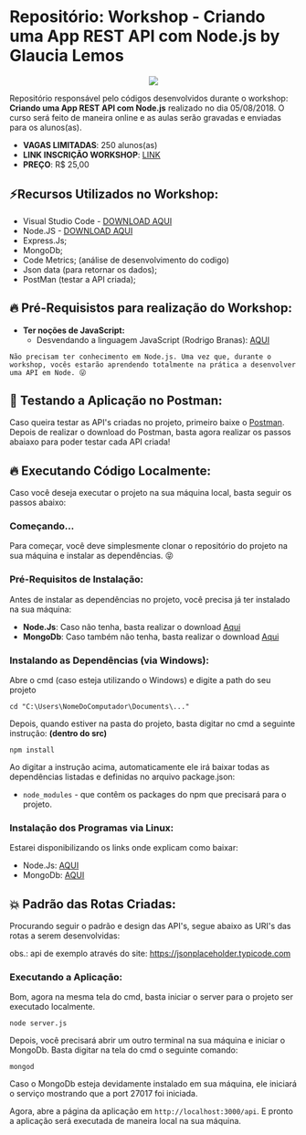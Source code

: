 # Repositório: Workshop - Criando uma App REST API com Node.js by Glaucia Lemos

<p align="center">
  <img src="https://i.imgsafe.org/8d/8dbb5a2b91.jpeg"/>  
</p>

Repositório responsável pelo códigos desenvolvidos durante o workshop: **Criando uma App REST API com Node.js** realizado no dia 05/08/2018.
O curso será feito de maneira online e as aulas serão gravadas e enviadas para os alunos(as).

- **VAGAS LIMITADAS**: 250 alunos(as)
- **LINK INSCRIÇÃO WORKSHOP**: [LINK](https://www.sympla.com.br/criando-uma-app-rest-api-com-nodejs__322154)
- **PREÇO**: R$ 25,00


## ⚡️Recursos Utilizados no Workshop:

- Visual Studio Code - [DOWNLOAD AQUI](https://code.visualstudio.com/)
- Node.JS - [DOWNLOAD AQUI](https://nodejs.org/en/) 
- Express.Js;
- MongoDb;
- Code Metrics; (análise de desenvolvimento do codigo)
- Json data (para retornar os dados);
- PostMan (testar a API criada);

## :fire: Pré-Requisistos para realização do Workshop:

* **Ter noções de JavaScript:**
    - Desvendando a linguagem JavaScript (Rodrigo Branas): [AQUI](https://www.youtube.com/playlist?list=PLQCmSnNFVYnT1-oeDOSBnt164802rkegc)

```
Não precisam ter conhecimento em Node.js. Uma vez que, durante o workshop, vocês estarão aprendendo totalmente na prática a desenvolver uma API em Node. 😜
```


## :rocket: Testando a Aplicação no Postman: 

Caso queira testar as API's criadas no projeto, primeiro baixe o [Postman](https://chrome.google.com/webstore/detail/postman/fhbjgbiflinjbdggehcddcbncdddomop).
Depois de realizar o download do Postman, basta agora realizar os passos abaiaxo para 
poder testar cada API criada!

## 🔥 Executando Código Localmente:

Caso você deseja executar o projeto na sua máquina local, basta seguir os passos abaixo:

### Começando...

Para começar, você deve simplesmente clonar o repositório do projeto na sua máquina e instalar as dependências. 😝

### Pré-Requisitos de Instalação:

Antes de instalar as dependências no projeto, você precisa já ter instalado na sua máquina:

* **Node.Js**: Caso não tenha, basta realizar o download [Aqui](https://nodejs.org/en/)
* **MongoDb**: Caso também não tenha, basta realizar o download [Aqui](https://www.mongodb.com/download-center#community)


### Instalando as Dependências (via Windows):

Abre o cmd (caso esteja utilizando o Windows) e digite a path do seu projeto

```
cd "C:\Users\NomeDoComputador\Documents\..."
```

Depois, quando estiver na pasta do projeto, basta digitar no cmd a seguinte instrução: **(dentro do src)**

```
npm install
```

Ao digitar a instrução acima, automaticamente ele irá baixar todas as dependências listadas e definidas no arquivo package.json:

* `node_modules` - que contêm os packages do npm que precisará para o projeto.

### Instalação dos Programas via Linux:

Estarei disponibilizando os links onde explicam como baixar:

- Node.Js: [AQUI](https://nodejs.org/en/download/package-manager/)
- MongoDb: [AQUI](https://docs.mongodb.com/v3.0/administration/install-on-linux/)

## 💥 Padrão das Rotas Criadas: 

Procurando seguir o padrão e design das API's, segue abaixo as URI's das rotas a serem desenvolvidas:

obs.: api de exemplo através do site: https://jsonplaceholder.typicode.com


### Executando a Aplicação: 

Bom, agora na mesma tela do cmd, basta iniciar o server para o projeto ser executado localmente.

```
node server.js
```

Depois, você precisará abrir um outro terminal na sua máquina e iniciar o MongoDb. Basta digitar na tela do cmd o seguinte comando:

```
mongod
```

Caso o MongoDb esteja devidamente instalado em sua máquina, ele iniciará o serviço mostrando que a port 27017 foi iniciada.


Agora, abre a página da aplicação em `http://localhost:3000/api`. E pronto a aplicação será executada de maneira local na sua máquina.        





